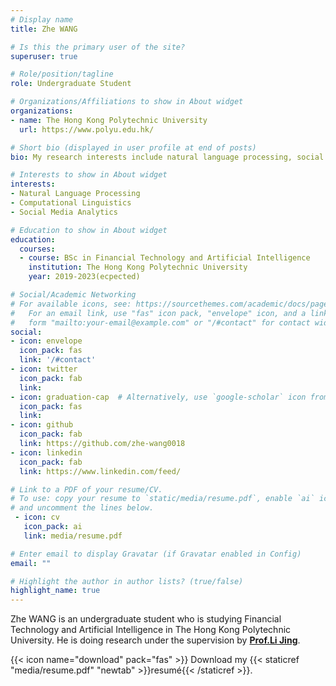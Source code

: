 ```yaml
---
# Display name
title: Zhe WANG

# Is this the primary user of the site?
superuser: true

# Role/position/tagline
role: Undergraduate Student

# Organizations/Affiliations to show in About widget
organizations:
- name: The Hong Kong Polytechnic University
  url: https://www.polyu.edu.hk/

# Short bio (displayed in user profile at end of posts)
bio: My research interests include natural language processing, social media analytics.

# Interests to show in About widget
interests:
- Natural Language Processing
- Computational Linguistics
- Social Media Analytics

# Education to show in About widget
education:
  courses:
  - course: BSc in Financial Technology and Artificial Intelligence
    institution: The Hong Kong Polytechnic University
    year: 2019-2023(ecpected)

# Social/Academic Networking
# For available icons, see: https://sourcethemes.com/academic/docs/page-builder/#icons
#   For an email link, use "fas" icon pack, "envelope" icon, and a link in the
#   form "mailto:your-email@example.com" or "/#contact" for contact widget.
social:
- icon: envelope
  icon_pack: fas
  link: '/#contact'
- icon: twitter
  icon_pack: fab
  link: 
- icon: graduation-cap  # Alternatively, use `google-scholar` icon from `ai` icon pack
  icon_pack: fas
  link: 
- icon: github
  icon_pack: fab
  link: https://github.com/zhe-wang0018
- icon: linkedin
  icon_pack: fab
  link: https://www.linkedin.com/feed/

# Link to a PDF of your resume/CV.
# To use: copy your resume to `static/media/resume.pdf`, enable `ai` icons in `params.toml`, 
# and uncomment the lines below.
 - icon: cv
   icon_pack: ai
   link: media/resume.pdf

# Enter email to display Gravatar (if Gravatar enabled in Config)
email: ""

# Highlight the author in author lists? (true/false)
highlight_name: true
---
```


Zhe WANG is an undergraduate student who is studying Financial Technology and Artificial Intelligence in The Hong Kong Polytechnic University. He is doing research under the supervision by <a href="http://www4.comp.polyu.edu.hk/~jing1li/" target="_blank"><b>Prof.Li Jing</b></a>. 

{{< icon name="download" pack="fas" >}} Download my {{< staticref "media/resume.pdf" "newtab" >}}resumé{{< /staticref >}}.

